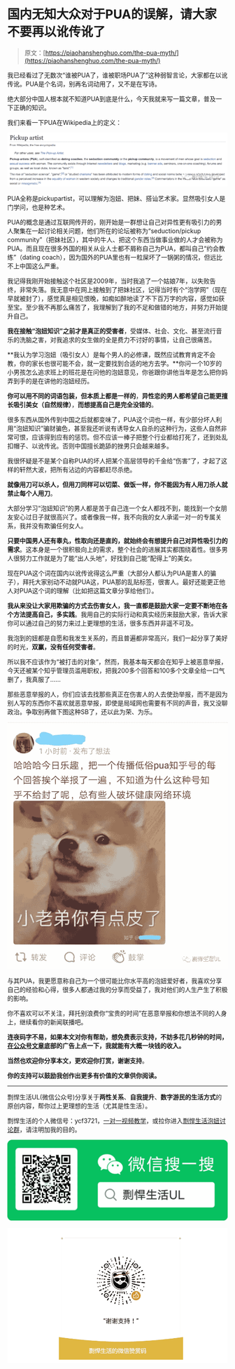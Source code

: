 # 国内无知大众对于PUA的误解，请大家不要再以讹传讹了

> 原文：[https://piaohanshenghuo.com/the-pua-myth/](https://piaohanshenghuo.com/the-pua-myth/)

我已经看过了无数次“谁被PUA了，谁被职场PUA了”这种弱智言论，大家都在以讹传讹。PUA是个名词，别再名词动用了，又不是在写诗。 

绝大部分中国人根本就不知道PUA到底是什么，今天我就来写一篇文章，普及一下正确的知识。

我们来看一下PUA在Wikipedia上的定义：

![国内无知大众对于PUA的误解，请大家不要再以讹传讹了](img/20070493896beada9b75c5407228f1cd.png "国内无知大众对于PUA的误解，请大家不要再以讹传讹了")



PUA全称是pickupartist，可以理解为泡妞、把妹、搭讪艺术家。显然吸引女人是门学问，也是种艺术。

PUA的概念是通过互联网传开的，刚开始是一群想让自己对异性更有吸引力的男人聚集在一起讨论相关问题，他们所在的论坛被称为“seduction/pickup community”（把妹社区），其中的牛人、把这个东西当做事业做的人才会被称为PUA。而且现在很多外国的相关从业人士都不屑称自己为PUA，都叫自己“约会教练”（dating coach），因为国外的PUA里也有一粒屎坏了一锅粥的情况，但远比不上中国这么严重。

我记得我刚开始接触这个社区是2009年，当时我追了一个姑娘7年，以失败告终，非常失落。我无意中在网上接触到了把妹社区，记得当时有个“泡学网”（现在早就被封了），感觉真是相见恨晚，如痴如醉地读了不下百万字的内容，感觉如获至宝。至少我不再那么痛苦了，我理解到了我的不足和做错的地方，并努力开始提升自己。

**我在接触“泡妞知识”之前才是真正的受害者**，受媒体、社会、文化、甚至流行音乐的洗脑之害，对我追求的女生做的全是费力不讨好的事情，让自己很痛苦。

**我认为学习泡妞（吸引女人）是每个男人的必修课，既然应试教育肯定不会教，你的家长也很可能不会，就一定要找到合适的地方去学。**你问一个10岁的小男孩怎么追求班上的班花是在问他的泡妞意见，你爸跟你讲他当年是怎么把你妈弄到手的是在讲他的泡妞经历。

**你可以用不同的词语包装，但本质上都是一样的**，**异性恋的男人都希望自己能更擅长吸引美女（自然规律）**，**而想提高自己是完全没错的**。

很多东西从国外传到中国之后就都变味了，PUA这个词也一样，有少部分坏人利用“泡妞知识”骗财骗色，甚至我还听说有诱导女人自杀的这种行为，这些人自然非常可恨，应该得到应有的惩罚。但不应该一棒子把整个行业都给打死了，还到处乱扣帽子、以讹传讹。否则中国擅长跪舔的挫男只会越来越多。

我很怀疑是不是某个自称PUA的坏人把某个高层领导的千金给“伤害”了，才起了这样的轩然大波，把所有沾边的内容都赶尽杀绝。

**就像用刀可以杀人，但用刀同样可以切菜、做饭一样，你不能因为有人用刀杀人就禁止每个人用刀**。

大部分学习“泡妞知识”的男人都是苦于自己连一个女人都找不到，能找到一个女朋友安心过日子就很高兴了。或者像我一样，我不向我的女人承诺一对一的专属关系，我并没有欺骗任何女人。

**只要中国男人还有睾丸，性取向还是直的，就始终会有想提升自己对异性吸引力的需求**。这本身是一个很积极向上的需求，整个社会的进展其实都围绕着性。很多男人很努力工作就是为了能“出人头地”，好找到自己能“配得上”的美女。

现在PUA这个词在国内以讹传讹得这么严重（大部分人都认为PUA是害人的骗子），拜托大家别动不动就PUA这，PUA那的乱贴标签，很害人。最好还能更正他人对PUA这个词的理解（比如把这篇文章分享给他们）。

**我从来没让大家用欺骗的方式去伤害女人，我一直都是鼓励大家一定要不断地在各个方法提高自己，多实践**。我用自己的实际行动和真实经历来鼓励大家，告诉大家你可以通过自己的努力来过上更理想的生活，很多东西并非遥不可及。

我泡到的妞都是自愿和我发生关系的，而且普遍都非常高兴，我们一起分享了美好的时光，**双赢，没有任何受害者**。

所以我不应该作为“被打击的对象“，然而，我基本每天都会在知乎上被恶意举报，今天还被某个知乎管理员滥用职权，把我200多个回答和100多个文章全给一口气删了，我真服了……

那些恶意举报的人，你们应该去找那些真正在伤害人的人去使劲举报，而不是因为别人写的东西你不喜欢就恶意举报，即使是局域网也需要有不同的声音，我又没聊政治。争取别再做下图这种SB了，还以此为荣、为乐。

![国内无知大众对于PUA的误解，请大家不要再以讹传讹了](img/13fbd97e23cf8510e101a2cb516f146d.png "国内无知大众对于PUA的误解，请大家不要再以讹传讹了")



与其PUA，我更愿意称自己为一个很可能比你水平高的泡妞爱好者，我喜欢分享自己的经验和心得，很多人都通过我的分享而受益了，我对他们的人生产生了积极的影响。

你不喜欢可以不关注，拜托别浪费你“宝贵的时间”在恶意举报和你想法不同的人身上，继续看你的新闻联播吧。

**连夜码字不易，如果本文对你有帮助，想免费表示支持，不妨多花几秒钟的时间，[在公众号文章](https://mp.weixin.qq.com/s?__biz=MzIwNjgyMzMzOQ==&mid=2247484835&idx=1&sn=df3412880df74ae6e6eadada92d8235d&chksm=971a8f67a06d0671d5407ce95f334246aaed525179b6425bc756a087e2d99914a211fedc543b&token=474145557&lang=zh_CN#rd)底部的广告上点一下，我就能有大概一块钱的收入。**

**当然也欢迎你分享本文，更欢迎你打赏，谢谢支持**。

**你的支持可以鼓励我创作出更多有价值的文章供你阅读。**

* * *

剽悍生活UL(微信公众号)分享关于**两性关系**、**自我提升**、**数字游民的生活方式**的原创内容，帮你过上更理想的生活（尤其是性生活）。

剽悍生活的个人微信号：ycf3721，[一对一视频教学](https://piaohanshenghuo.com/1on1_coaching/)，或拉你进入[剽悍生活泡妞讨论群](https://piaohanshenghuo.com/ul-wechat-group/)，请注明加我的目的。

![](img/cd21a79bb7339e9feac101b7d8f24243.png)

![](img/48a213915b598d48c51d7cbc5ebeaa6c.png)